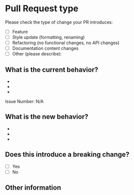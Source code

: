 <!--- Please provide a general summary of your changes in the title above -->

# Pull Request type

<!-- Please try to limit your pull request to one type; submit multiple pull requests if needed. -->

Please check the type of change your PR introduces:

- [ ] Feature
- [ ] Style update (formatting, renaming)
- [ ] Refactoring (no functional changes, no API changes)
- [ ] Documentation content changes
- [ ] Other (please describe):

## What is the current behavior?

<!-- Please describe the current behavior that you are modifying, or link to a relevant issue. -->
-
-
-

Issue Number: N/A

## What is the new behavior?

<!-- Please describe the behavior or changes that are being added by this PR. -->
-
-
-

## Does this introduce a breaking change?

- [ ] Yes
- [ ] No

<!-- If this does introduce a breaking change, please describe the impact and migration path for existing applications below. -->

## Other information

<!-- Any other information that is important to this PR, such as screenshots of how the component looks before and after the change. -->